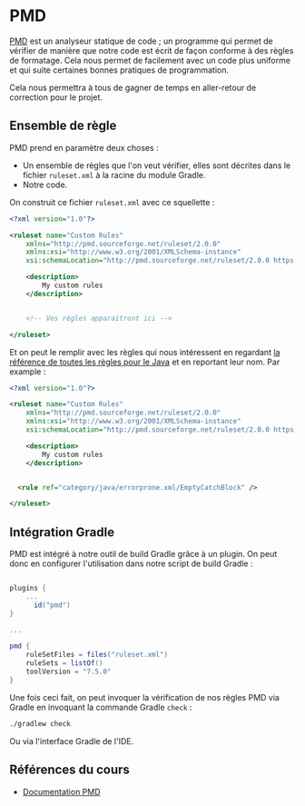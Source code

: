 # PMD

[PMD](https://pmd.github.io) est un analyseur statique de code ; un programme qui permet de vérifier de manière que notre code est écrit de façon conforme à des règles de formatage.
Cela nous permet de facilement avec un code plus uniforme et qui suite certaines bonnes pratiques de programmation.

Cela nous permettra à tous de gagner de temps en aller-retour de correction pour le projet.

## Ensemble de règle

PMD prend en paramètre deux choses :

- Un ensemble de règles que l'on veut vérifier, elles sont décrites dans le fichier `ruleset.xml` à la racine du module Gradle.
- Notre code.

On construit ce fichier `ruleset.xml` avec ce squellette :

```xml
<?xml version="1.0"?>

<ruleset name="Custom Rules"
    xmlns="http://pmd.sourceforge.net/ruleset/2.0.0"
    xmlns:xsi="http://www.w3.org/2001/XMLSchema-instance"
    xsi:schemaLocation="http://pmd.sourceforge.net/ruleset/2.0.0 https://pmd.sourceforge.io/ruleset_2_0_0.xsd">

    <description>
        My custom rules
    </description>


    <!-- Vos règles apparaitront ici -->

</ruleset>

```

Et on peut le remplir avec les règles qui nous intéressent en regardant [la référence de toutes les règles pour le Java](https://docs.pmd-code.org/latest/pmd_rules_java.html) et en reportant leur nom. Par example :

```xml
<?xml version="1.0"?>

<ruleset name="Custom Rules"
    xmlns="http://pmd.sourceforge.net/ruleset/2.0.0"
    xmlns:xsi="http://www.w3.org/2001/XMLSchema-instance"
    xsi:schemaLocation="http://pmd.sourceforge.net/ruleset/2.0.0 https://pmd.sourceforge.io/ruleset_2_0_0.xsd">

    <description>
        My custom rules
    </description>


  <rule ref="category/java/errorprone.xml/EmptyCatchBlock" />

</ruleset>

```

## Intégration Gradle

PMD est intégré à notre outil de build Gradle grâce à un plugin. On peut donc en configurer l'utilisation dans notre script de build Gradle :

```groovy

plugins {
    ...
      id("pmd")
}

...

pmd {
    ruleSetFiles = files("ruleset.xml")
    ruleSets = listOf()
    toolVersion = "7.5.0"
}

```

Une fois ceci fait, on peut invoquer la vérification de nos règles PMD via Gradle en invoquant la commande Gradle `check` :

```bash
./gradlew check
```

Ou via l'interface Gradle de l'IDE.

## Références du cours

- [Documentation PMD](https://docs.pmd-code.org)
